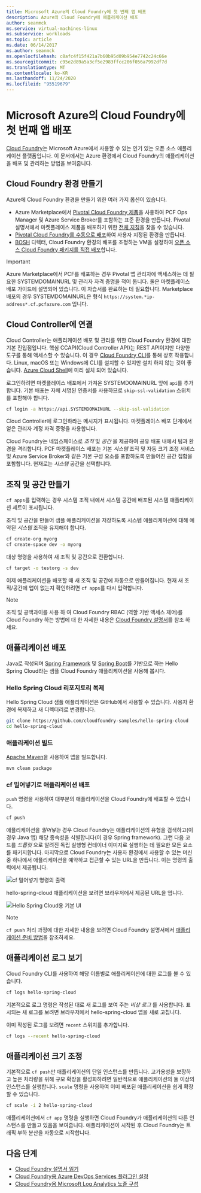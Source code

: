 ```yaml
---
title: Microsoft Azure의 Cloud Foundry에 첫 번째 앱 배포
description: Azure의 Cloud Foundry에 애플리케이션 배포
author: seanmck
ms.service: virtual-machines-linux
ms.subservice: workloads
ms.topic: article
ms.date: 06/14/2017
ms.author: seanmck
ms.openlocfilehash: c8afc4f15f421a7b60b95d09b954e7742c24c66e
ms.sourcegitcommit: c95e2d89a5a3cf5e2983ffcc206f056a7992df7d
ms.translationtype: MT
ms.contentlocale: ko-KR
ms.lasthandoff: 11/24/2020
ms.locfileid: "95519679"
---
```

# <a name="deploy-your-first-app-to-cloud-foundry-on-microsoft-azure"></a>Microsoft Azure의 Cloud Foundry에 첫 번째 앱 배포

[Cloud Foundry](https://cloudfoundry.org)는 Microsoft Azure에서 사용할 수 있는 인기 있는 오픈 소스 애플리케이션 플랫폼입니다. 이 문서에서는 Azure 환경에서 Cloud Foundry의 애플리케이션을 배포 및 관리하는 방법을 보여줍니다.

## <a name="create-a-cloud-foundry-environment"></a>Cloud Foundry 환경 만들기

Azure에 Cloud Foundry 환경을 만들기 위한 여러 가지 옵션이 있습니다.

- Azure Marketplace에서 [Pivotal Cloud Foundry 제품][pcf-azuremarketplace]을 사용하여 PCF Ops Manager 및 Azure Service Broker를 포함하는 표준 환경을 만듭니다. Pivotal 설명서에서 마켓플레이스 제품을 배포하기 위한 [전체 지침][pcf-azuremarketplace-pivotaldocs]을 찾을 수 있습니다.
- [Pivotal Cloud Foundry를 수동으로 배포][pcf-custom]하여 사용자 지정된 환경을 만듭니다.
- [BOSH](https://bosh.io) 디렉터, Cloud Foundry 환경의 배포를 조정하는 VM을 설정하여 [오픈 소스 Cloud Foundry 패키지를 직접 배포][oss-cf-bosh]합니다.

> [!IMPORTANT] 
> Azure Marketplace에서 PCF를 배포하는 경우 Pivotal 앱 관리자에 액세스하는 데 필요한 SYSTEMDOMAINURL 및 관리자 자격 증명을 적어 둡니다. 둘은 마켓플레이스 배포 가이드에 설명되어 있습니다. 이 자습서를 완료하는 데 필요합니다. Marketplace 배포의 경우 SYSTEMDOMAINURL은 형식 `https://system.*ip-address*.cf.pcfazure.com` 입니다.

## <a name="connect-to-the-cloud-controller"></a>Cloud Controller에 연결

Cloud Controller는 애플리케이션 배포 및 관리를 위한 Cloud Foundry 환경에 대한 기본 진입점입니다. 핵심 CCAPI(Cloud Controller API)는 REST API이지만 다양한 도구를 통해 액세스할 수 있습니다. 이 경우 [Cloud Foundry CLI][cf-cli]를 통해 상호 작용합니다. Linux, macOS 또는 Windows에 CLI를 설치할 수 있지만 설치 하지 않는 것이 좋습니다. [Azure Cloud Shell][cloudshell-docs]에 미리 설치 되어 있습니다.

로그인하려면 마켓플레이스 배포에서 가져온 SYSTEMDOMAINURL 앞에 `api`를 추가합니다. 기본 배포는 자체 서명된 인증서를 사용하므로 `skip-ssl-validation` 스위치를 포함해야 합니다.

```bash
cf login -a https://api.SYSTEMDOMAINURL --skip-ssl-validation
```

Cloud Controller에 로그인하라는 메시지가 표시됩니다. 마켓플레이스 배포 단계에서 얻은 관리자 계정 자격 증명을 사용합니다.

Cloud Foundry는 네임스페이스로 *조직* 및 *공간* 을 제공하여 공유 배포 내에서 팀과 환경을 격리합니다. PCF 마켓플레이스 배포는 기본 *시스템* 조직 및 자동 크기 조정 서비스 및 Azure Service Broker와 같은 기본 구성 요소를 포함하도록 만들어진 공간 집합을 포함합니다. 현재로는 *시스템* 공간을 선택합니다.


## <a name="create-an-org-and-space"></a>조직 및 공간 만들기

`cf apps`를 입력하는 경우 시스템 조직 내에서 시스템 공간에 배포된 시스템 애플리케이션 세트이 표시됩니다. 

조직 및 공간을 만들어 샘플 애플리케이션을 저장하도록 시스템 애플리케이션에 대해 예약된 *시스템* 조직을 유지해야 합니다.

```bash
cf create-org myorg
cf create-space dev -o myorg
```

대상 명령을 사용하여 새 조직 및 공간으로 전환합니다.

```bash
cf target -o testorg -s dev
```

이제 애플리케이션을 배포할 때 새 조직 및 공간에 자동으로 만들어집니다. 현재 새 조직/공간에 앱이 없는지 확인하려면 `cf apps`를 다시 입력합니다.

> [!NOTE] 
> 조직 및 공백과이를 사용 하 여 Cloud Foundry RBAC (역할 기반 액세스 제어)를 Cloud Foundry 하는 방법에 대 한 자세한 내용은 [Cloud Foundry 설명서][cf-orgs-spaces-docs]를 참조 하세요.

## <a name="deploy-an-application"></a>애플리케이션 배포

Java로 작성되며 [Spring Framework](https://spring.io) 및 [Spring Boot](https://projects.spring.io/spring-boot/)를 기반으로 하는 Hello Spring Cloud라는 샘플 Cloud Foundry 애플리케이션을 사용해 봅시다.

### <a name="clone-the-hello-spring-cloud-repository"></a>Hello Spring Cloud 리포지토리 복제

Hello Spring Cloud 샘플 애플리케이션은 GitHub에서 사용할 수 있습니다. 사용자 환경에 복제하고 새 디렉터리로 변경합니다.

```bash
git clone https://github.com/cloudfoundry-samples/hello-spring-cloud
cd hello-spring-cloud
```

### <a name="build-the-application"></a>애플리케이션 빌드

[Apache Maven](https://maven.apache.org)을 사용하여 앱을 빌드합니다.

```bash
mvn clean package
```

### <a name="deploy-the-application-with-cf-push"></a>cf 밀어넣기로 애플리케이션 배포

`push` 명령을 사용하여 대부분의 애플리케이션을 Cloud Foundry에 배포할 수 있습니다.

```bash
cf push
```

애플리케이션을 *밀어넣는* 경우 Cloud Foundry는 애플리케이션의 유형을 검색하고(이 경우 Java 앱) 해당 종속성을 식별합니다(이 경우 Spring framework). 그런 다음 코드를 *드롭릿* 으로 알려진 독립 실행형 컨테이너 이미지로 실행하는 데 필요한 모든 요소를 패키지합니다. 마지막으로 Cloud Foundry는 사용자 환경에서 사용할 수 있는 머신 중 하나에서 애플리케이션을 예약하고 접근할 수 있는 URL을 만듭니다. 이는 명령의 출력에서 제공됩니다.

![cf 밀어넣기 명령의 출력][cf-push-output]

hello-spring-cloud 애플리케이션을 보려면 브라우저에서 제공된 URL을 엽니다.

![Hello Spring Cloud용 기본 UI][hello-spring-cloud-basic]

> [!NOTE] 
> `cf push` 처리 과정에 대한 자세한 내용을 보려면 Cloud Foundry 설명서에서 [애플리케이션 준비 방법][cf-push-docs]을 참조하세요.

## <a name="view-application-logs"></a>애플리케이션 로그 보기

Cloud Foundry CLI를 사용하여 해당 이름별로 애플리케이션에 대한 로그를 볼 수 있습니다.

```bash
cf logs hello-spring-cloud
```

기본적으로 로그 명령은 작성된 대로 새 로그를 보여 주는 *비상 로그* 를 사용합니다. 표시되는 새 로그를 보려면 브라우저에서 hello-spring-cloud 앱을 새로 고칩니다.

이미 작성된 로그를 보려면 `recent` 스위치를 추가합니다.

```bash
cf logs --recent hello-spring-cloud
```

## <a name="scale-the-application"></a>애플리케이션 크기 조정

기본적으로 `cf push`만 애플리케이션의 단일 인스턴스를 만듭니다. 고가용성을 보장하고 높은 처리량을 위해 규모 확장을 활성화하려면 일반적으로 애플리케이션의 둘 이상의 인스턴스를 실행합니다. `scale` 명령을 사용하여 이미 배포된 애플리케이션을 쉽게 확장할 수 있습니다.

```bash
cf scale -i 2 hello-spring-cloud
```

애플리케이션에서 `cf app` 명령을 실행하면 Cloud Foundry가 애플리케이션의 다른 인스턴스를 만들고 있음을 보여줍니다. 애플리케이션이 시작된 후 Cloud Foundry는 트래픽 부하 분산을 자동으로 시작합니다.


## <a name="next-steps"></a>다음 단계

- [Cloud Foundry 설명서 읽기][cloudfoundry-docs]
- [Cloud Foundry용 Azure DevOps Services 플러그인 설정][vsts-plugin]
- [Cloud Foundry용 Microsoft Log Analytics 노즐 구성][loganalytics-nozzle]

<!-- LINKS -->

[pcf-azuremarketplace]: https://azuremarketplace.microsoft.com/marketplace/apps/pivotal.pivotal-cloud-foundry
[pcf-custom]: https://docs.pivotal.io/pivotalcf/1-10/customizing/azure.html
[oss-cf-bosh]: https://github.com/cloudfoundry-incubator/bosh-azure-cpi-release/tree/master/docs
[pcf-azuremarketplace-pivotaldocs]: https://docs.pivotal.io/pivotalcf/customizing/pcf_azure.html
[cf-cli]: https://github.com/cloudfoundry/cli
[cloudshell-docs]: ../cloud-shell/overview.md
[cf-orgs-spaces-docs]: https://docs.cloudfoundry.org/concepts/roles.html
[spring-boot]: https://projects.spring.io/spring-boot/
[spring-framework]: https://spring.io
[cf-push-docs]: https://docs.cloudfoundry.org/concepts/how-applications-are-staged.html
[cloudfoundry-docs]: https://docs.cloudfoundry.org
[vsts-plugin]: https://github.com/Microsoft/vsts-cloudfoundry
[loganalytics-nozzle]: https://github.com/Azure/oms-log-analytics-firehose-nozzle

<!-- IMAGES -->
[cf-push-output]: ./media/cloudfoundry-deploy-your-first-app/cf-push-output.png
[hello-spring-cloud-basic]: ./media/cloudfoundry-deploy-your-first-app/hello-spring-cloud-basic.png